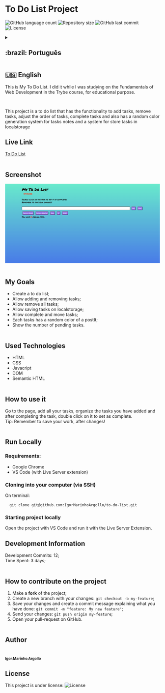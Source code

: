 # To Do List Project

<p>
  <img alt="GitHub language count" src="https://img.shields.io/github/languages/count/igormarinhoargollo/to-do-list?color=%2304D361">

  <img alt="Repository size" src="https://img.shields.io/github/repo-size/igormarinhoargollo/to-do-list">
  
  <img alt="GitHub last commit" src="https://img.shields.io/github/last-commit/igormarinhoargollo/to-do-list">
    
  <img alt="License" src="https://img.shields.io/badge/license-MIT-brightgreen">
   
  <details>
  <summary><h2>:brazil: Português</h2></summary>
  <p>Esse é a minha lista de tarefas. Eu o desenvolvi enquanto estava estudando Fundamentos de Desenvolvimento Web no curso da Trybe, para fins educacionais.</p><br>
  <p> Esse projeto é um organizador de tarefas que conta com a funcionalidade de adicionar tarefas, remover tarefas, ajustar ordem das tarefas, concluir tarefas e além disso conta com um sistema aleatório de geração de cores para as notas das tarefas e um sistema para armazenas as tarefas no localstorage</p>

  ## Live Link
  <a href="https://to-do-postit.netlify.app/">To Do List</a><br><br>
  
  ## Screenshot
  ![ScreenShot](./images/screenshot.png)<br><br>
  
  ## Objetivos
  * Criar uma lista de tarefas;
  * Possibilitar a adição e remoção de tarefas;
  * Possibilitar remover todas as tarefas;
  * Possibilitar salvar tarefas no localstorage;
  * Possibilitar completar e mover tarefas;
  * Cada tarefa possuir uma cor de background randômica com cores de postIt;
  * Mostrar o número de tarefas pendentes.<br><br>

  ## Tecnologias Utilizadas
  * HTML
  * CSS
  * Javacript
  * DOM
  * Semantic HTML<br><br>
  
  
  ## Como usar
  Acesse a página, adicione as suas tarefas, organize as suas tarefas e após completa-las clique duas vezes sobre a tarefa para marca-la como completa. 
  <br>
  Dica: Lembre de salvar o seu trabalho após realizar alterações!	
  
  ## Rodar Localmente
  ### Requisitos:
   * Google Chrome
   * VS Code (com a extensão Live Server)
    
  ### Clonar no seu computador (via SSH)
  No terminal:
  
    git clone git@github.com:IgorMarinhoArgollo/to-do-list.git
  

  ### Iniciando o projeto localmente
  Abra o projeto com o VS Code e rode-o com a extensão Live Server
   

  ## Informações de Desenvolvimento
  Commits de Desenvolvimento: 12; <br>
  Tempo Gasto: 3 days;<br><br>

  ## Como contribuir no projeto
  1. Faça um **fork** do projeto;
  2. Crie uma nova branch com as suas alterações: `git checkout -b my-feature`;
  3. Salve as alterações e crie uma mensagem de commit contando o que você fez: `git commit -m "feature: My new feature"`;
  4. Envie as suas alterações: `git push origin my-feature`;
  5. Abra o seu pull-request na página do GitHub.<br><br>

##  Autor
<a href="https://www.linkedin.com/in/igormarinhoargollo/">
 <img style="border-radius:300px;" src="https://avatars.githubusercontent.com/u/85767736?s=96&v=4" width="100px;" alt=""/>
 <br />
 <sub><b>Igor Marinho Argollo</b></sub></a> <a href="https://www.linkedin.com/in/igormarinhoargollo/"></a>
 <br><br>

  ## Licença
  Esse projeto está sob a licença:
  <img alt="License" src="https://img.shields.io/badge/license-MIT-brightgreen"><br><br>
</details>


## 

## :us: English

<p>This is My To Do List. I did it while I was studying on the Fundamentals of Web Development in the Trybe course, for educational purpose.</p><br>
<p> This project is a to do list that has the functionality to add tasks, remove tasks, adjust the order of tasks, complete tasks and also has a random color generation system for tasks notes and a system for store tasks in localstorage</p>

## Live Link
<a href="https://to-do-postit.netlify.app/">To Do List</a><br><br>
  
## Screenshot
![ScreenShot](./images/screenshot.png)<br><br>

## My Goals
* Create a to do list;
* Allow adding and removing tasks;
* Allow remove all tasks;
* Allow saving tasks on localstorage;
* Allow complete and move tasks;
* Each tasks has a random color of a postIt;
* Show the number of pending tasks.<br><br>

## Used Technologies
  * HTML
  * CSS
  * Javacript
  * DOM
  * Semantic HTML<br><br>

## How to use it
  Go to the page, add all your tasks, organize the tasks you have added and after completing the task, double click on it to set as complete. 
  <br>
  Tip: Remember to save your work, after changes!<br><br>
  
## Run Locally
  ### Requirements:
   * Google Chrome
   * VS Code (with Live Server extension)
    
  ### Cloning into your computer (via SSH)
  On terminal:

      git clone git@github.com:IgorMarinhoArgollo/to-do-list.git

  ### Starting project locally
  Open the project with VS Code and run it with the Live Server Extension.

## Development Information
  Development Commits: 12; <br>
  Time Spent: 3 days; <br><br>
  
## How to contribute on the project
  1. Make a **fork** of the project;
  2. Create a new branch with your changes: `git checkout -b my-feature`;
  3. Save your changes and create a commit message explaining what you have done: `git commit -m "feature: My new feature"`;
  4. Send your changes: `git push origin my-feature`;
  5. Open your pull-request on GitHub.<br><br>

##  Author
<a href="https://www.linkedin.com/in/igormarinhoargollo/">
 <img style="border-radius:300px;" src="https://avatars.githubusercontent.com/u/85767736?s=96&v=4" width="100px;" alt=""/>
 <br />
 <sub><b>Igor Marinho Argollo</b></sub></a> <a href="https://www.linkedin.com/in/igormarinhoargollo/"></a>
 <br />
  
## License
  This project is under license:
  <img alt="License" src="https://img.shields.io/badge/license-MIT-brightgreen"><br><br>
